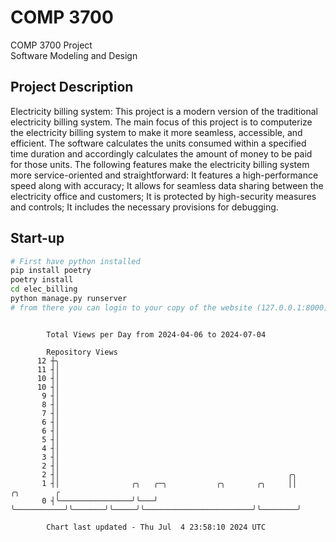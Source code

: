 # COMP 3700
COMP 3700 Project  
Software Modeling and Design
## Project Description
Electricity billing system: This project is a modern version of the traditional electricity billing system. The main focus of this project is to computerize the electricity billing system to make it more seamless, accessible, and efficient. The software calculates the units consumed within a specified time duration and accordingly calculates the amount of money to be paid for those units. The following features make the electricity billing system more service-oriented and straightforward: It features a high-performance speed along with accuracy; It allows for seamless data sharing between the electricity office and customers; It is protected by high-security measures and controls; It includes the necessary provisions for debugging.

## Start-up
```bash
# First have python installed
pip install poetry
poetry install
cd elec_billing
python manage.py runserver
# from there you can login to your copy of the website (127.0.0.1:8000), default creds are admin/admin
```

```

        Total Views per Day from 2024-04-06 to 2024-07-04

        Repository Views
      12 ┼╮
      11 ┤│
      10 ┤│
      10 ┤│
       9 ┤│
       8 ┤│
       7 ┤│
       6 ┤│
       6 ┤│
       5 ┤│
       4 ┤│
       3 ┤│
       2 ┤│
       2 ┤│                                                   ╭╮
       1 ┤│                ╭╮   ╭─╮           ╭╮       ╭╮     ││                        ╭╮        ╭
       0 ┤╰────────────────╯╰───╯ ╰───────────╯╰───────╯╰─────╯╰────────────────────────╯╰────────╯

        Chart last updated - Thu Jul  4 23:58:10 2024 UTC
        
```

